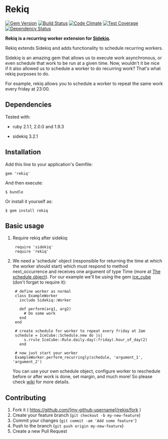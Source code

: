 # Rekiq

[![Gem Version](https://badge.fury.io/rb/rekiq.svg)](http://badge.fury.io/rb/rekiq)
[![Build Status](https://travis-ci.org/junhanamaki/rekiq.svg?branch=master)](https://travis-ci.org/junhanamaki/rekiq)
[![Code Climate](https://codeclimate.com/github/junhanamaki/rekiq.png)](https://codeclimate.com/github/junhanamaki/rekiq)
[![Test Coverage](https://codeclimate.com/github/junhanamaki/rekiq/coverage.png)](https://codeclimate.com/github/junhanamaki/rekiq)
[![Dependency Status](https://gemnasium.com/junhanamaki/rekiq.svg)](https://gemnasium.com/junhanamaki/rekiq)

**Rekiq is a recurring worker extension for
[Sidekiq](https://github.com/mperham/sidekiq).**

Rekiq extends Sidekiq and adds functionality to schedule recurring workers.

Sidekiq is an amazing gem that allows us to execute work asynchronous, or
even schedule that work to be run at a given time. Now, wouldn't it be
nice if it also allowed us to schedule a worker to do recurring work? That's
what rekiq purposes to do.

For example, rekiq allows you to schedule a worker to repeat the same
work every friday at 23:00.

## Dependencies

Tested with:

  * ruby 2.1.1, 2.0.0 and 1.9.3

  * sidekiq 3.2.1

## Installation

Add this line to your application's Gemfile:

    gem 'rekiq'

And then execute:

    $ bundle

Or install it yourself as:

    $ gem install rekiq

## Basic usage

1. Require rekiq after sidekiq:

        require 'sidekiq'
        require 'rekiq'

2. We need a 'schedule' object (responsible for returning the time at which the
worker should start) which must respond to method next_occurrence and
receives one argument of type Time (more at [The schedule object](https://github.com/junhanamaki/rekiq/wiki/The-schedule-object)).
For our example we'll be using the gem [ice_cube](https://github.com/seejohnrun/ice_cube)
(don't forget to require it):

        # define worker as normal
        class ExampleWorker
          include Sidekiq::Worker

          def perform(arg1, arg2)
            # Do some work
          end
        end

        # create schedule for worker to repeat every friday at 2am
        schedule = IceCube::Schedule.new do |s|
            s.rrule IceCube::Rule.daily.day(:friday).hour_of_day(2)
          end

        # now just start your worker
        ExampleWorker.perform_recurringly(schedule, 'argument_1', 'argument_2')

    You can use your own schedule object, configure worker to reschedule before or
after work is done, set margin, and much more! So please check
[wiki](https://github.com/junhanamaki/rekiq/wiki) for more details.

## Contributing

1. Fork it ( https://github.com/[my-github-username]/rekiq/fork )
2. Create your feature branch (`git checkout -b my-new-feature`)
3. Commit your changes (`git commit -am 'Add some feature'`)
4. Push to the branch (`git push origin my-new-feature`)
5. Create a new Pull Request
